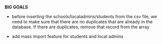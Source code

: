 **BIG GOALS**

- before inserting the schools/localadmins/students from the csv file, we need to make sure that there are no duplicates that are already in the database. If there are duplicates, remove that record from the array

- add mass import feature for students and local admins

